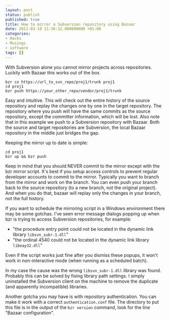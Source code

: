 ```yaml
---
layout: post
status: publish
published: true
title: How to mirror a Subversion repository using Bazaar
date: 2011-03-10 11:36:12.000000000 +01:00
categories:
- Hacks
- Musings
- software
tags: []
---
```

With Subversion alone you cannot mirror projects across repositories. Luckily with Bazaar this works out of the box.

```
bzr co https://url_to_svn_repo/proj1/trunk proj1
cd proj1
bzr push https://your_other_repo/vendor/proj1/trunk
```

Easy and intuitive. This will check out the entire history of the source repository and replay the changes one by one in the target repository. The repository where you push will have the same commits as the source repository, except the committer information, which will be lost. Also note that in this example we push to a Subversion repository with Bazaar. Both the source and target repositories are Subversion, the local Bazaar repository in the middle just bridges the gap.

Keeping the mirror up to date is simple:

```
cd proj1
bzr up && bzr push
```

Keep in mind that you should NEVER commit to the mirror except with the bzr mirror script. It's best if you setup access controls to prevent regular developer accounts to commit to the mirror. Typically you want to branch from the mirror and work on the branch. You can even push your branch back to the source repository (to a new branch, not the original project). And when you do that, bazaar will replay only the changes in your branch, not the full history.

If you want to schedule the mirroring script in a Windows environment there may be some gotchas. I've seen error message dialogs popping up when bzr is trying to access Subversion repositories, for example:

- "the procedure entry point could not be located in the dynamic link library `libsvn_subr-1.dll`"
- "the ordinal 4540 could not be located in the dynamic link library `libeay32.dll`"

Even if the script works just fine after you dismiss these popups, it won't work in non-interactive mode (when running as a scheduled batch).

In my case the cause was the wrong `libsvn_subr-1.dll` library was found. Probably this can be solved by fixing library path settings. I simply uninstalled the Subversion client on the machine to remove the duplicate (and apparently incompatible) libraries.

Another gotcha you may have is with repository authentication. You can make it work with a correct `authentication.conf` file. The directory to put this file is in the output of the `bzr version` command, look for the line "Bazaar configuration".
